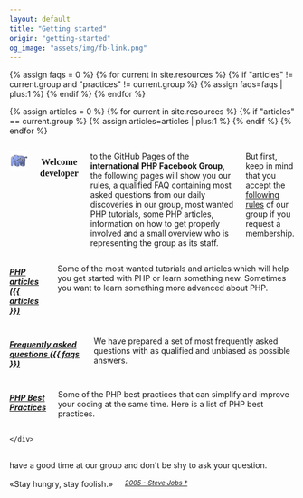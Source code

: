 ```yaml
---
layout: default
title: "Getting started"
origin: "getting-started"
og_image: "assets/img/fb-link.png"
---
```

{% assign faqs = 0 %}
{% for current in site.resources %}
    {% if "articles" != current.group and "practices" != current.group %}
        {% assign faqs=faqs | plus:1 %}
    {% endif %}
{% endfor %}

{% assign articles = 0 %}
{% for current in site.resources %}
    {% if "articles" == current.group %}
        {% assign articles=articles | plus:1 %}
    {% endif %}
{% endfor %}

<div class="row">
    <div class="large-12 columns" style="margin-top:8px">
        <p><img src="assets/img/elephpant.png" alt="an elephant, trust me."></p>
        <h3 style="font-family:Audiowide;text-align:center">Welcome developer</h3>
        <p>to the GitHub Pages of the <strong>international PHP Facebook Group</strong>,
        the following pages will show you our rules, a qualified FAQ containing
        most asked questions from our daily discoveries in our group, most wanted PHP
        tutorials, some PHP articles, information on how to get properly involved and a small
        overview who is representing the group as its staff.</p>
        <p>But first, keep in mind that you accept the <a href="/code-of-conduct/">following rules</a> of our group if you request a membership.</p>
    </div>
</div>

<div class="row">
    <div class="large-4 columns">
        <h5><a href="/articles"><i class="fa fa-circle-thin"></i> PHP articles ({{ articles }})</a></h5>
        <p>Some of the most wanted tutorials and articles which will help you get started with PHP or learn something new. Sometimes you want to learn something more advanced about PHP.</p>
    </div>
    <div class="large-4 columns">
        <h5><a href="/faq"><i class="fa fa-circle-thin"></i> Frequently asked questions ({{ faqs }})</a></h5>
        <p>We have prepared a set of most frequently asked questions with as qualified and unbiased as possible answers.</p>
    </div>
    <div class="large-4 columns">
        <h5><a href="/php-best-practices"><i class="fa fa-circle-thin"></i> PHP Best Practices</a></h5>
        <p>Some of the PHP best practices that can simplify and improve your coding at the same time. Here is a list of PHP best practices.</p>
    </div>
</div>

<div class="row">
    <div class="large-12 columns" style="text-align:center;">

    </div>
</div>

<div class="row">
    <div class="large-12 columns" style="margin-top:16px; margin-bottom:16px; text-align:center;">
        have a good time at our group and don't be shy to ask your question.
    </div>
</div>
<div class="row">
    <div class="large-12 columns" style="margin-top:16px; margin-bottom:20px; text-align:center;">
        &laquo;Stay hungry, stay foolish.&raquo; <small><cite><a href="http://news.stanford.edu/news/2005/june15/jobs-061505.html">2005 - Steve Jobs &dagger;</a></cite></small>
    </div>
</div>
